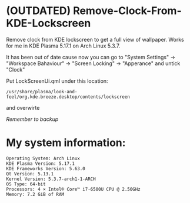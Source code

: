 # (OUTDATED) Remove-Clock-From-KDE-Lockscreen
Remove clock from KDE lockscreen to get a full view of wallpaper. Works for me in KDE Plasma 5.17.1 on Arch Linux 5.3.7.

It has been out of date cause now you can go to "System Settings" -> "Workspace Bahaviour" -> "Screen Locking" -> "Apperance" and untick "Clock"

Put LockScreenUi.qml under this location:

`/usr/share/plasma/look-and-feel/org.kde.breeze.desktop/contents/lockscreen` 

and overwirte

*Remember to backup*

# My system information:
```
Operating System: Arch Linux 
KDE Plasma Version: 5.17.1
KDE Frameworks Version: 5.63.0
Qt Version: 5.13.1
Kernel Version: 5.3.7-arch1-1-ARCH
OS Type: 64-bit
Processors: 4 × Intel® Core™ i7-6500U CPU @ 2.50GHz
Memory: 7.2 GiB of RAM
```
